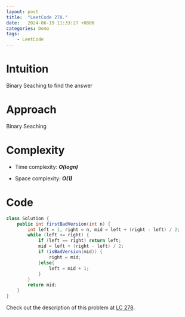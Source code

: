 ```yaml
---
layout: post
title:  "LeetCode 278."
date:   2024-06-19 11:33:27 +0800
categories: Demo
tags: 
    - LeetCode
---
```


# Intuition
Binary Seaching to find the answer

# Approach
Binary Seaching

# Complexity
- Time complexity: ***O(logn)***

- Space complexity: ***O(1)***

# Code
```java
class Solution {
    public int firstBadVersion(int n) {
        int left = 1, right = n, mid = left + (right - left) / 2;
        while (left <= right) {
            if (left == right) return left;
            mid = left + (right - left) / 2;
            if (isBadVersion(mid)) {
                right = mid;
            }else{
                left = mid + 1;
            }
        }
        return mid;
    }
}
```

Check out the description of this problem at [LC 278][LC-278].

[LC-278]: https://leetcode.com/problems/first-bad-version/description/

